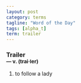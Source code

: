 ```yaml
---
layout: post
category: terms
tagline: "Word of the Day"
tags: [alpha_t]
term: trailer
---
```


<h3>Trailer<br/> <small>&mdash; v. (trai<span>&middot;</span>ler)</small></h3>
<p><ol><li>to follow a lady</li>
</ol></p>
